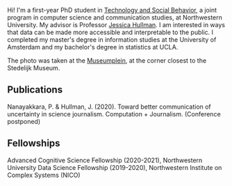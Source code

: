 Hi! I'm a first-year PhD student in [Technology and Social Behavior](https://tsb.northwestern.edu/ "https://tsb.northwestern.edu/"), a joint program in computer science and communication studies, at Northwestern University. My advisor is Professor [Jessica Hullman](http://users.eecs.northwestern.edu/~jhullman/). I am interested in ways that data can be made more accessible and interpretable to the public. I completed my master's degree in information studies at the University of Amsterdam and my bachelor's degree in statistics at UCLA.

The photo was taken at the [Museumplein](https://en.wikipedia.org/wiki/Museumplein "https://en.wikipedia.org/wiki/Museumplein"), at the corner closest to the Stedelijk Museum.

## Publications
Nanayakkara, P. & Hullman, J. (2020). Toward better communication of uncertainty in science journalism. Computation + Journalism. (Conference postponed)

## Fellowships
Advanced Cognitive Science Fellowship (2020-2021), Northwestern University 
Data Science Fellowship (2019-2020), Northwestern Institute on Complex Systems (NICO)



